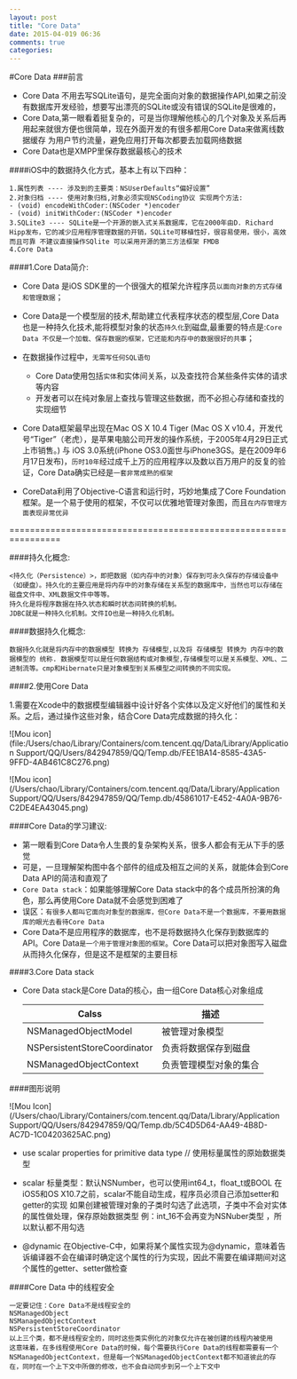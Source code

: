 ```yaml
---
layout: post
title: "Core Data"
date: 2015-04-019 06:36
comments: true
categories: 
---
```

#Core Data
###前言

- Core Data 不用去写SQLite语句，是完全面向对象的数据操作API,如果之前没有数据库开发经验，想要写出漂亮的SQLite或没有错误的SQLite是很难的，
- Core Data,第一眼看着挺复杂的，可是当你理解他核心的几个对象及关系后再用起来就很方便也很简单，现在外面开发的有很多都用Core Data来做离线数据缓存 为用户节约流量，避免应用打开每次都要去加载网络数据
- Core Data也是XMPP里保存数据最核心的技术



####iOS中的数据持久化方式，基本上有以下四种：

```
1.属性列表 ---- 涉及到的主要类：NSUserDefaults“偏好设置”
2.对象归档 ---- 使用对象归档,对象必须实现NSCoding协议 实现两个方法:
- (void) encodeWithCoder:(NSCoder *)encoder 
- (void) initWithCoder:(NSCoder *)encoder
3.SQLite3 ---- SQLite是一个开源的嵌入式关系数据库，它在2000年由D. Richard Hipp发布，它的减少应用程序管理数据的开销，SQLite可移植性好，很容易使用，很小，高效而且可靠 不建议直接操作SQlite 可以采用开源的第三方法框架 FMDB
4.Core Data
```

####1.Core Data简介:

* Core Data 是iOS SDK里的一个很强大的框架允许程序员`以面向对象的方式存储和管理数据`；

* Core Data是一个模型层的技术,帮助建立代表程序状态的模型层,Core Data 也是一种持久化技术,能将模型对象的状态`持久化`到磁盘,最重要的特点是:`Core Data 不仅是一个加载、保存数据的框架，它还能和内存中的数据很好的共事`；

* 在数据操作过程中，`无需写任何SQL语句`
  * Core Data使用包括`实体`和实体间关系，以及查找符合某些条件实体的请求等内容
  * 开发者可以在纯对象层上查找与管理这些数据，而不必担心存储和查找的实现细节
  
* Core Data框架最早出现在Mac OS X 10.4 Tiger (Mac OS X v10.4，开发代号“Tiger”（老虎），是苹果电脑公司开发的操作系统，于2005年4月29日正式上市销售。) 与 iOS 3.0系统(iPhone OS3.0面世与iPhone3GS。是在2009年6月17日发布)，`历时10年`经过成千上万的应用程序以及数以百万用户的反复的验证，Core Data确实已经是`一套非常成熟的框架`
* CoreData利用了Objective-C语言和运行时，巧妙地集成了Core Foundation框架。是一个易于使用的框架，不仅可以优雅地管理对象图，而且`在内存管理方面表现异常优异`


================================================================




####持久化概念:
```
<持久化（Persistence）>，即把数据（如内存中的对象）保存到可永久保存的存储设备中（如硬盘）。持久化的主要应用是将内存中的对象存储在关系型的数据库中，当然也可以存储在磁盘文件中、XML数据文件中等等。
持久化是将程序数据在持久状态和瞬时状态间转换的机制。
JDBC就是一种持久化机制。文件IO也是一种持久化机制。
```

####数据持久化概念:

```
数据持久化就是将内存中的数据模型 转换为 存储模型,以及将 存储模型 转换为 内存中的数据模型的 统称. 数据模型可以是任何数据结构或对象模型,存储模型可以是关系模型、XML、二进制流等。cmp和Hibernate只是对象模型到关系模型之间转换的不同实现。
```

####2.使用Core Data

1.需要在Xcode中的数据模型编辑器中设计好各个实体以及定义好他们的属性和关系。之后，通过操作这些对象，结合Core Data完成数据的持久化：

![Mou icon](file:/Users/chao/Library/Containers/com.tencent.qq/Data/Library/Application Support/QQ/Users/842947859/QQ/Temp.db/FEE1BA14-8585-43A5-9FFD-4AB461C8C276.png)

![Mou icon](/Users/chao/Library/Containers/com.tencent.qq/Data/Library/Application Support/QQ/Users/842947859/QQ/Temp.db/45861017-E452-4A0A-9B76-C2DE4EA43045.png)

####Core Data的学习建议:
* 第一眼看到Core Data令人生畏的复杂架构关系，很多人都会有无从下手的感觉
* 可是，一旦理解架构图中各个部件的组成及相互之间的关系，就能体会到Core Data API的简洁和直观了
* `Core Data stack`：如果能够理解Core Data stack中的各个成员所扮演的角色，那么再使用Core Data就不会感觉到困难了* 误区：`有很多人都叫它面向对象型的数据库，但Core Data不是一个数据库，不要用数据库的眼光去看待Core Data`* Core Data不是应用程序的数据库，也不是将数据持久化保存到数据库的API。Core Data`是一个用于管理对象图的框架`。Core Data可以把对象图写入磁盘从而持久化保存，但是这不是框架的主要目标
####3.Core Data stack

* Core Data stack是Core Data的核心，由一组Core Data核心对象组成

     Calss                        | 描述    ---------------------------- | ------------------- |   NSManagedObjectModel	         |  被管理对象模型       |   NSPersistentStoreCoordinator |  负责将数据保存到磁盘   |   NSManagedObjectContext	     |  负责管理模型对象的集合 |

####图形说明 

![Mou Icon](/Users/chao/Library/Containers/com.tencent.qq/Data/Library/Application Support/QQ/Users/842947859/QQ/Temp.db/5C4D5D64-AA49-4B8D-AC7D-1C04203625AC.png)



* use scalar properties for primitive data type // 使用标量属性的原始数据类型
*  scalar 标量类型：默认NSNumber，也可以使用int64_t，float_t或BOOL在iOS5和OS X10.7之前，scalar不能自动生成，程序员必须自己添加setter和getter的实现
如果创建被管理对象的子类时勾选了此选项，子类中不会对实体的属性做处理，保存原始数据类型
例：int_16不会再变为NSNuber类型 ，所以默认都不用勾选* @dynamic在Objective-C中，如果将某个属性实现为@dynamic，意味着告诉编译器不会在编译时确定这个属性的行为实现，因此不需要在编译期间对这个属性的getter、setter做检查####Core Data 中的线程安全```一定要记住：Core Data不是线程安全的NSManagedObjectNSManagedObjectContextNSPersistentStoreCoordinator以上三个类，都不是线程安全的，同时这些类实例化的对象仅允许在被创建的线程内被使用这意味着，在多线程使用Core Data的时候，每个需要执行Core Data的线程都需要有一个NSManagedObjectContext，但是每一个NSManagedObjectContext都不知道彼此的存在，同时在一个上下文中所做的修改，也不会自动同步到另一个上下文中```
